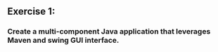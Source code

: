 ## Exercise 1: 
### Create a multi-component Java application that leverages Maven and swing GUI interface.
